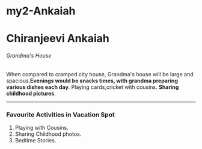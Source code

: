 # my2-Ankaiah

# Chiranjeevi Ankaiah

###### Grandma's House

When compared to cramped city house, Grandma's house will be large and spacious.**Evenings would be snacks times, with grandma preparing various dishes each day**. Playing cards,cricket with cousins. **Sharing childhood pictures**.

***

### Favourite Activities in Vacation Spot

1. Playing with Cousins.
2. Sharing Childhood photos.
3. Bedtime Stories.


